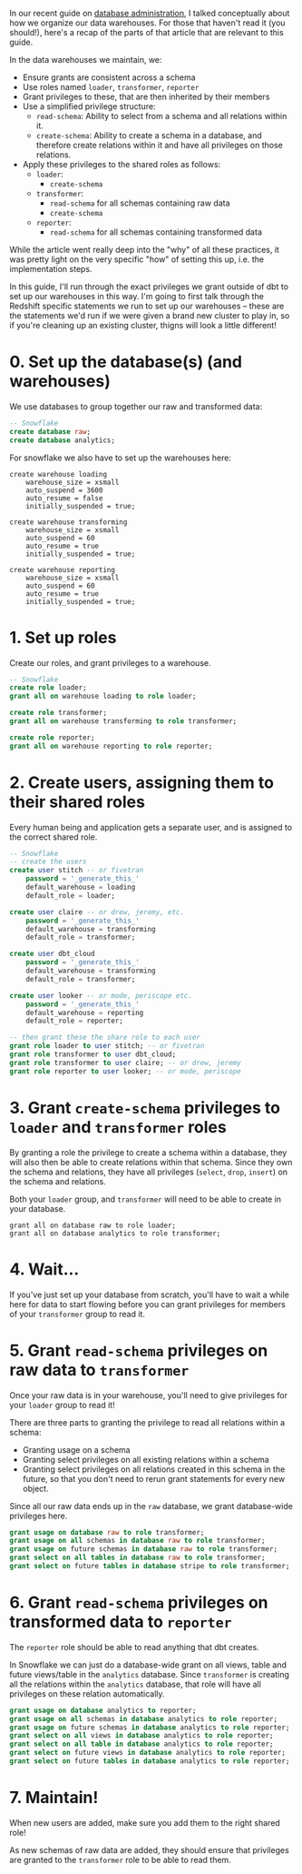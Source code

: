 In our recent guide on [database administration](https://blog.fishtownanalytics.com/five-principles-that-will-keep-your-data-warehouse-organized-9c3d29caf6ce), I talked conceptually about how we organize our data warehouses. For those that haven't read it (you should!), here's a recap of the parts of that article that are relevant to this guide.

In the data warehouses we maintain, we:
- Ensure grants are consistent across a schema
- Use roles named `loader`, `transformer`, `reporter`
- Grant privileges to these, that are then inherited by their members
- Use a simplified privilege structure:
  * `read-schema`: Ability to select from a schema and all relations within it.
  * `create-schema`: Ability to create a schema in a database, and therefore create relations within it and have all privileges on those relations.
- Apply these privileges to the shared roles as follows:
  * `loader`:
     * `create-schema`
  * `transformer`:
     * `read-schema` for all schemas containing raw data
     * `create-schema`
  * `reporter`:
     * `read-schema` for all schemas containing transformed data

While the article went really deep into the "why" of all these practices, it was pretty light on the very specific "how" of setting this up, i.e. the implementation steps.

In this guide, I'll run through the exact privileges we grant outside of dbt to set up our warehouses in this way. I'm going to first talk through the Redshift specific statements we run to set up our warehouses – these are the statements we'd run if we were given a brand new cluster to play in, so if you're cleaning up an existing cluster, thigns will look a little different!

# 0. Set up the database(s) (and warehouses)
We use databases to group together our raw and transformed data:
```sql
-- Snowflake
create database raw;
create database analytics;
```

For snowflake we also have to set up the warehouses here:
```
create warehouse loading
    warehouse_size = xsmall
    auto_suspend = 3600
    auto_resume = false
    initially_suspended = true;

create warehouse transforming
    warehouse_size = xsmall
    auto_suspend = 60
    auto_resume = true
    initially_suspended = true;

create warehouse reporting
    warehouse_size = xsmall
    auto_suspend = 60
    auto_resume = true
    initially_suspended = true;
```

# 1. Set up roles
Create our roles, and grant privileges to a warehouse.
```sql
-- Snowflake
create role loader;
grant all on warehouse loading to role loader;

create role transformer;
grant all on warehouse transforming to role transformer;

create role reporter;
grant all on warehouse reporting to role reporter;

```
# 2. Create users, assigning them to their shared roles
Every human being and application gets a separate user, and is assigned to the correct shared role.

```sql
-- Snowflake
-- create the users
create user stitch -- or fivetran
    password = '_generate_this_'
    default_warehouse = loading
    default_role = loader;

create user claire -- or drew, jeremy, etc.
    password = '_generate_this_'
    default_warehouse = transforming
    default_role = transformer;

create user dbt_cloud
    password = '_generate_this_'
    default_warehouse = transforming
    default_role = transformer;

create user looker -- or mode, periscope etc.
    password = '_generate_this_'
    default_warehouse = reporting
    default_role = reporter;

-- then grant these the share role to each user
grant role loader to user stitch; -- or fivetran
grant role transformer to user dbt_cloud;
grant role transformer to user claire; -- or drew, jeremy
grant role reporter to user looker; -- or mode, periscope


```

# 3. Grant `create-schema` privileges to `loader` and `transformer` roles
By granting a role the privilege to create a schema within a database, they will also then be able to create relations within that schema. Since they own the schema and relations, they have all privileges (`select`, `drop`, `insert`) on the schema and relations.

Both your `loader` group, and `transformer` will need to be able to create in your database.

```
grant all on database raw to role loader;
grant all on database analytics to role transformer;

```

# 4. Wait...
If you've just set up your database from scratch, you'll have to wait a while here for data to start flowing before you can grant privileges for members of your `transformer` group to read it.

# 5. Grant `read-schema` privileges on raw data to `transformer`
Once your raw data is in your warehouse, you'll need to give privileges for your `loader` group to read it!

There are three parts to granting the privilege to read all relations within a schema:
* Granting usage on a schema
* Granting select privileges on all existing relations within a schema
* Granting select privileges on all relations created in this schema in the future, so that you don't need to rerun grant statements for every new object.

Since all our raw data ends up in the `raw` database, we grant database-wide
privileges here.

```sql
grant usage on database raw to role transformer;
grant usage on all schemas in database raw to role transformer;
grant usage on future schemas in database raw to role transformer;
grant select on all tables in database raw to role transformer;
grant select on future tables in database stripe to role transformer;

```

# 6. Grant `read-schema` privileges on transformed data to `reporter`

The `reporter` role should be able to read anything that dbt creates.

In Snowflake we can just do a database-wide grant on all views, table and future views/table in the `analytics` database. Since `transformer` is creating all the relations within the `analytics` database, that role will have all privileges on these relation automatically.
```sql
grant usage on database analytics to reporter;
grant usage on all schemas in database analytics to role reporter;
grant usage on future schemas in database analytics to role reporter;
grant select on all views in database analytics to role reporter;
grant select on all table in database analytics to role reporter;
grant select on future views in database analytics to role reporter;
grant select on future tables in database analytics to role reporter;
```

# 7. Maintain!
When new users are added, make sure you add them to the right shared role!

As new schemas of raw data are added, they should ensure that privileges are granted to the `transformer` role to be able to read them.

